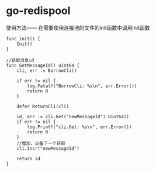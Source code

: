 # go-redispool

使用方法——
在需要使用连接池的文件的init函数中调用Init函数

````
func init() {
	Init()
}

````
````
//获取消息id
func GetMessageId() uint64 {
	cli, err := BorrowCli()

	if err != nil {
		log.Fatalf("BorrowCli: %s\n", err.Error())
		return 0
	}

	defer ReturnCli(cli)

	id, err := cli.Get("newMessageId").Uint64()
	if err != nil {
		log.Printf("cli.Get: %s\n", err.Error())
		return 0
	}
	//增加，以备下一个获取
	cli.Incr("newMessageId")

	return id
}
````
